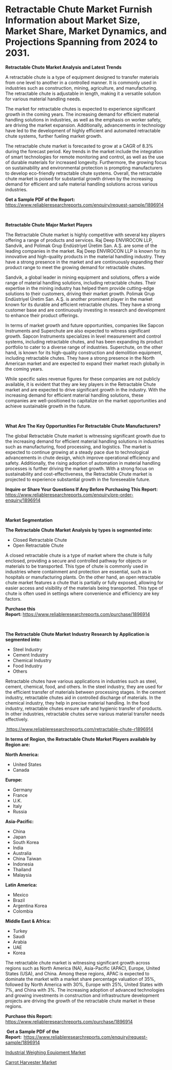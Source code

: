<p><h1>Retractable Chute Market Furnish Information about Market Size, Market Share, Market Dynamics, and Projections Spanning from 2024 to 2031.</h1></p><p><strong>Retractable Chute Market Analysis and Latest Trends</strong></p>
<p><p>A retractable chute is a type of equipment designed to transfer materials from one level to another in a controlled manner. It is commonly used in industries such as construction, mining, agriculture, and manufacturing. The retractable chute is adjustable in length, making it a versatile solution for various material handling needs.</p><p>The market for retractable chutes is expected to experience significant growth in the coming years. The increasing demand for efficient material handling solutions in industries, as well as the emphasis on worker safety, are driving the market expansion. Additionally, advancements in technology have led to the development of highly efficient and automated retractable chute systems, further fueling market growth.</p><p>The retractable chute market is forecasted to grow at a CAGR of 8.3% during the forecast period. Key trends in the market include the integration of smart technologies for remote monitoring and control, as well as the use of durable materials for increased longevity. Furthermore, the growing focus on sustainability and environmental protection is prompting manufacturers to develop eco-friendly retractable chute systems. Overall, the retractable chute market is poised for substantial growth driven by the increasing demand for efficient and safe material handling solutions across various industries.</p></p>
<p><strong>Get a Sample PDF of the Report:&nbsp;</strong> <a href="https://www.reliableresearchreports.com/enquiry/request-sample/1896914">https://www.reliableresearchreports.com/enquiry/request-sample/1896914</a></p>
<p>&nbsp;</p>
<p><strong>Retractable Chute Major Market Players</strong></p>
<p><p>The Retractable Chute market is highly competitive with several key players offering a range of products and services. Raj Deep ENVIROCON LLP, Sandvik, and Polimak Grup Endüstriyel Üretim San. A.Ş. are some of the leading companies in the market. Raj Deep ENVIROCON LLP is known for its innovative and high-quality products in the material handling industry. They have a strong presence in the market and are continuously expanding their product range to meet the growing demand for retractable chutes.</p><p>Sandvik, a global leader in mining equipment and solutions, offers a wide range of material handling solutions, including retractable chutes. Their expertise in the mining industry has helped them provide cutting-edge solutions to their customers, driving their market growth. Polimak Grup Endüstriyel Üretim San. A.Ş. is another prominent player in the market known for its durable and efficient retractable chutes. They have a strong customer base and are continuously investing in research and development to enhance their product offerings.</p><p>In terms of market growth and future opportunities, companies like Sapcon Instruments and Superchute are also expected to witness significant growth. Sapcon Instruments specializes in level measurement and control systems, including retractable chutes, and has been expanding its product portfolio to cater to a diverse range of industries. Superchute, on the other hand, is known for its high-quality construction and demolition equipment, including retractable chutes. They have a strong presence in the North American market and are expected to expand their market reach globally in the coming years.</p><p>While specific sales revenue figures for these companies are not publicly available, it is evident that they are key players in the Retractable Chute market and are expected to drive significant growth in the industry. With the increasing demand for efficient material handling solutions, these companies are well-positioned to capitalize on the market opportunities and achieve sustainable growth in the future.</p></p>
<p>&nbsp;</p>
<p><strong>What Are The Key Opportunities For Retractable Chute Manufacturers?</strong></p>
<p><p>The global Retractable Chute market is witnessing significant growth due to the increasing demand for efficient material handling solutions in industries such as manufacturing, food processing, and logistics. The market is expected to continue growing at a steady pace due to technological advancements in chute design, which improve operational efficiency and safety. Additionally, the rising adoption of automation in material handling processes is further driving the market growth. With a strong focus on sustainability and cost-effectiveness, the Retractable Chute market is projected to experience substantial growth in the foreseeable future.</p></p>
<p><strong>Inquire or Share Your Questions If Any Before Purchasing This Report:</strong> <a href="https://www.reliableresearchreports.com/enquiry/pre-order-enquiry/1896914">https://www.reliableresearchreports.com/enquiry/pre-order-enquiry/1896914</a></p>
<p>&nbsp;</p>
<p><strong>Market Segmentation</strong></p>
<p><strong>The Retractable Chute Market Analysis by types is segmented into:</strong></p>
<p><ul><li>Closed Retractable Chute</li><li>Open Retractable Chute</li></ul></p>
<p><p>A closed retractable chute is a type of market where the chute is fully enclosed, providing a secure and controlled pathway for objects or materials to be transported. This type of chute is commonly used in industries where containment and protection are essential, such as in hospitals or manufacturing plants. On the other hand, an open retractable chute market features a chute that is partially or fully exposed, allowing for easier access and visibility of the materials being transported. This type of chute is often used in settings where convenience and efficiency are key factors.</p></p>
<p><strong>Purchase this Report:&nbsp;</strong><a href="https://www.reliableresearchreports.com/purchase/1896914">https://www.reliableresearchreports.com/purchase/1896914</a></p>
<p>&nbsp;</p>
<p><strong>The Retractable Chute Market Industry Research by Application is segmented into:</strong></p>
<p><ul><li>Steel Industry</li><li>Cement Industry</li><li>Chemical Industry</li><li>Food Industry</li><li>Others</li></ul></p>
<p><p>Retractable chutes have various applications in industries such as steel, cement, chemical, food, and others. In the steel industry, they are used for the efficient transfer of materials between processing stages. In the cement industry, retractable chutes aid in controlled discharge of materials. In the chemical industry, they help in precise material handling. In the food industry, retractable chutes ensure safe and hygienic transfer of products. In other industries, retractable chutes serve various material transfer needs effectively.</p></p>
<p><a href="https://www.reliableresearchreports.com/retractable-chute-r1896914">&nbsp;https://www.reliableresearchreports.com/retractable-chute-r1896914</a></p>
<p><strong>In terms of Region, the Retractable Chute Market Players available by Region are:</strong></p>
<p>
    <p> <strong> North America: </strong>
        <ul>
            <li>United States</li>
            <li>Canada</li>
        </ul>
        </p> 
    <p> <strong> Europe: </strong>
        <ul>
            <li>Germany</li>
            <li>France</li>
            <li>U.K.</li>
            <li>Italy</li>
            <li>Russia</li>
        </ul>
        </p> 
    <p> <strong> Asia-Pacific: </strong>
        <ul>
            <li>China</li>
            <li>Japan</li>
            <li>South Korea</li>
            <li>India</li>
            <li>Australia</li>
            <li>China Taiwan</li>
            <li>Indonesia</li>
            <li>Thailand</li>
            <li>Malaysia</li>
        </ul>
        </p> 
    <p> <strong> Latin America: </strong>
        <ul>
            <li>Mexico</li>
            <li>Brazil</li>
            <li>Argentina Korea</li>
            <li>Colombia</li>
        </ul>
        </p> 
    <p> <strong> Middle East & Africa: </strong>
        <ul>
            <li>Turkey</li>
            <li>Saudi</li>
            <li>Arabia</li>
            <li>UAE</li>
            <li>Korea</li>
        </ul>
    </p>
    </p>
<p><p>The retractable chute market is witnessing significant growth across regions such as North America (NA), Asia-Pacific (APAC), Europe, United States (USA), and China. Among these regions, APAC is expected to dominate the market with a market share percentage valuation of 35%, followed by North America with 30%, Europe with 25%, United States with 7%, and China with 3%. The increasing adoption of advanced technologies and growing investments in construction and infrastructure development projects are driving the growth of the retractable chute market in these regions.</p></p>
<p><strong>Purchase this Report: </strong><a href="https://www.reliableresearchreports.com/purchase/1896914">https://www.reliableresearchreports.com/purchase/1896914</a></p>
<p>&nbsp;<strong>Get a Sample PDF of the Report:&nbsp;&nbsp;</strong><a href="https://www.reliableresearchreports.com/enquiry/request-sample/1896914">https://www.reliableresearchreports.com/enquiry/request-sample/1896914</a></p>
<p><strong></strong></p>
<p><p><a href="https://github.com/pgtimber/Market-Research-Report-List-2/blob/main/industrial-weighing-equipment-market.md">Industrial Weighing Equipment Market</a></p><p><a href="https://github.com/arionmp/Market-Research-Report-List-2/blob/main/carrot-harvester-market.md">Carrot Harvester Market</a></p></p>